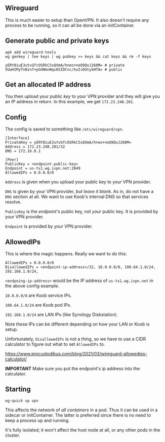 ## Wireguard

This is much easier to setup than OpenVPN. It also doesn't require any process to
be running, so it can all be done via an initContainer.

## Generate public and private keys

```
apk add wireguard-tools
wg genkey | tee keys | wg pubkey >> keys && cat keys && rm -f keys

yERY8iuE3utvGfcOSRkC5sQXmA/hneo+neQ9QxJ260M= # private
5UwHIMyTnBznf+pGdNmnWqs6SIDCnc/huIvOGtykHTA= # public
```

## Get an allocated IP address

You then upload your _public key_ to your VPN provider and they will
give you an IP address in return. In this example, we get `172.23.248.201`.

## Config

The config is saved to something like `/etc/wireguard/vpn`.

```
[Interface]
PrivateKey = yERY8iuE3utvGfcOSRkC5sQXmA/hneo+neQ9QxJ260M=
Address = 172.23.248.201/32
DNS = 172.16.0.1

[Peer]
PublicKey = <endpoint-public-key>
Endpoint = us-tx1.wg.ivpn.net:2049
AllowedIPs = 0.0.0.0/0
```

`Address` is given when you upload your public key to your VPN provider.

`DNS` is given by your VPN provider, _but leave it blank_. As in, do not
have a `DNS` section at all. We want to use Koob's internal DNS so that
services resolve.

`PublicKey` is the _endpoint's_ public key, not _your_ public key. It is
provided by your VPN provider.

`Endpoint` is provided by your VPN provider.

## AllowedIPs

This is where the magic happens. Really we want to do this:
```
AllowedIPs = 0.0.0.0/0
DisallowedIPs = <endpoint-ip-address>/32, 10.0.0.0/8, 100.64.1.0/24, 192.168.1.0/24,
```

`<endpoing-ip-address>` would be the IP address of `us-tx1.wg.ivpn.net` in the above
config example.

`10.0.0.0/8` are Koob service IPs.

`100.64.1.0/24` are Koob pod IPs.

`192.168.1.0/24` are LAN IPs (like Synology Diskstation).

Note these IPs can be different depending on how your LAN or Koob is setup.

Unfortunately, `DisallowedIPs` is not a thing, so we have to use a CIDR calculator
to figure out what to set `AllowedIPs` to.

https://www.procustodibus.com/blog/2021/03/wireguard-allowedips-calculator/

**IMPORTANT** Make sure you put the endpoint's ip address into the calculator.

## Starting

```
wg-quick up vpn
```

This affects the network of _all containers_ in a pod. Thus it can be used
in a sidecar or initContainer. The latter is preferred since there is no
need to keep a process up and running.

It's fully isolated; it won't affect the host node at all, or any other pods
in the cluster.
